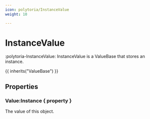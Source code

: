 ```yaml
---
icon: polytoria/InstanceValue
weight: 10

---
```


# InstanceValue

:polytoria-InstanceValue: InstanceValue is a ValueBase that stores an instance.

{{ inherits("ValueBase") }}

## Properties

### Value:Instance { property }
The value of this object.
